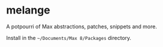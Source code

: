 # melange

A potpourri of Max abstractions, patches, snippets and more.

Install in the `~/Documents/Max 8/Packages` directory.

